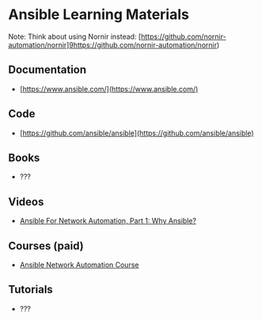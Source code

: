 # Ansible Learning Materials
Note: Think about using Nornir instead: [https://github.com/nornir-automation/nornir]9https://github.com/nornir-automation/nornir)

## Documentation
* [https://www.ansible.com/](https://www.ansible.com/)

## Code
* [https://github.com/ansible/ansible](https://github.com/ansible/ansible)

## Books
* ???

## Videos
* [Ansible For Network Automation, Part 1: Why Ansible?](https://www.youtube.com/watch?v=99j9UbNP7LY&list=PLtO_OYBiEo6lW_LO-ucRuz7Z8_DJ62NAM&pp=iAQB)

## Courses (paid)
* [Ansible Network Automation Course](https://pynet.twb-tech.com/class-ansible.html)

## Tutorials
* ???
